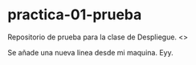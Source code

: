 # practica-01-prueba
Repositorio de prueba para la clase de Despliegue. <>

Se añade una nueva linea desde mi maquina. 
Eyy. 
